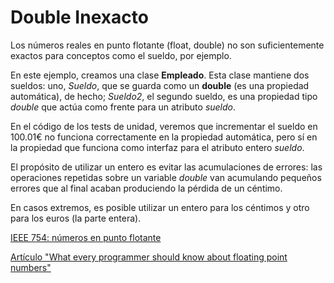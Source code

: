 # Double Inexacto

Los números reales en punto flotante (float, double) no son suficientemente exactos para conceptos como el sueldo, por ejemplo.

En este ejemplo, creamos una clase **Empleado**. Esta clase mantiene dos sueldos: uno, *Sueldo*, que se guarda como un **double** (es una propiedad automática), de hecho; *Sueldo2*, el segundo sueldo, es una propiedad tipo *double* que actúa como frente para un atributo *sueldo*.

En el código de los tests de unidad, veremos que incrementar el sueldo en 100.01€ no funciona correctamente en la propiedad automática, pero sí en la propiedad que funciona como interfaz para el atributo entero *sueldo*.

El propósito de utilizar un entero es evitar las acumulaciones de errores: las operaciones repetidas sobre un variable *double* van acumulando pequeños errores que al final acaban produciendo la pérdida de un céntimo.

En casos extremos, es posible utilizar un entero para los céntimos y otro para los euros (la parte entera).

[IEEE 754: números en punto flotante](https://es.wikipedia.org/wiki/IEEE_754)

[Artículo "What every programmer should know about floating point numbers"](https://docs.oracle.com/cd/E19957-01/806-3568/ncg_goldberg.html)
